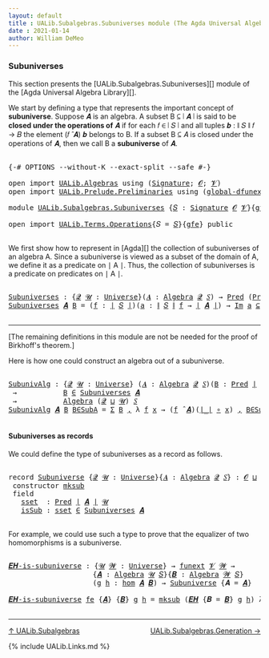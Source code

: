 ```yaml
---
layout: default
title : UALib.Subalgebras.Subuniverses module (The Agda Universal Algebra Library)
date : 2021-01-14
author: William DeMeo
---
```


### <a id="subuniverses">Subuniverses</a>

This section presents the [UALib.Subalgebras.Subuniverses][] module of the [Agda Universal Algebra Library][].

We start by defining a type that represents the important concept of **subuniverse**. Suppose 𝑨 is an algebra.  A subset B ⊆ ∣ 𝑨 ∣ is said to be **closed under the operations of** 𝑨 if for each 𝑓 ∈ ∣ 𝑆 ∣ and all tuples 𝒃 : ∥ 𝑆 ∥ 𝑓 → 𝐵 the element (𝑓 ̂ 𝑨) 𝒃 belongs to B. If a subset B ⊆ 𝐴 is closed under the operations of 𝑨, then we call B a **subuniverse** of 𝑨.

<pre class="Agda">

<a id="684" class="Symbol">{-#</a> <a id="688" class="Keyword">OPTIONS</a> <a id="696" class="Pragma">--without-K</a> <a id="708" class="Pragma">--exact-split</a> <a id="722" class="Pragma">--safe</a> <a id="729" class="Symbol">#-}</a>

<a id="734" class="Keyword">open</a> <a id="739" class="Keyword">import</a> <a id="746" href="UALib.Algebras.html" class="Module">UALib.Algebras</a> <a id="761" class="Keyword">using</a> <a id="767" class="Symbol">(</a><a id="768" href="UALib.Algebras.Signatures.html#1377" class="Function">Signature</a><a id="777" class="Symbol">;</a> <a id="779" href="universes.html#613" class="Generalizable">𝓞</a><a id="780" class="Symbol">;</a> <a id="782" href="universes.html#617" class="Generalizable">𝓥</a><a id="783" class="Symbol">)</a>
<a id="785" class="Keyword">open</a> <a id="790" class="Keyword">import</a> <a id="797" href="UALib.Prelude.Preliminaries.html" class="Module">UALib.Prelude.Preliminaries</a> <a id="825" class="Keyword">using</a> <a id="831" class="Symbol">(</a><a id="832" href="MGS-Subsingleton-Theorems.html#3468" class="Function">global-dfunext</a><a id="846" class="Symbol">)</a>

<a id="849" class="Keyword">module</a> <a id="856" href="UALib.Subalgebras.Subuniverses.html" class="Module">UALib.Subalgebras.Subuniverses</a> <a id="887" class="Symbol">{</a><a id="888" href="UALib.Subalgebras.Subuniverses.html#888" class="Bound">𝑆</a> <a id="890" class="Symbol">:</a> <a id="892" href="UALib.Algebras.Signatures.html#1377" class="Function">Signature</a> <a id="902" href="universes.html#613" class="Generalizable">𝓞</a> <a id="904" href="universes.html#617" class="Generalizable">𝓥</a><a id="905" class="Symbol">}{</a><a id="907" href="UALib.Subalgebras.Subuniverses.html#907" class="Bound">gfe</a> <a id="911" class="Symbol">:</a> <a id="913" href="MGS-Subsingleton-Theorems.html#3468" class="Function">global-dfunext</a><a id="927" class="Symbol">}</a> <a id="929" class="Keyword">where</a>

<a id="936" class="Keyword">open</a> <a id="941" class="Keyword">import</a> <a id="948" href="UALib.Terms.Operations.html" class="Module">UALib.Terms.Operations</a><a id="970" class="Symbol">{</a><a id="971" class="Argument">𝑆</a> <a id="973" class="Symbol">=</a> <a id="975" href="UALib.Subalgebras.Subuniverses.html#888" class="Bound">𝑆</a><a id="976" class="Symbol">}{</a><a id="978" href="UALib.Subalgebras.Subuniverses.html#907" class="Bound">gfe</a><a id="981" class="Symbol">}</a> <a id="983" class="Keyword">public</a>

</pre>

We first show how to represent in [Agda][] the collection of subuniverses of an algebra A.  Since a subuniverse is viewed as a subset of the domain of A, we define it as a predicate on ∣ A ∣.  Thus, the collection of subuniverses is a predicate on predicates on ∣ A ∣.

<pre class="Agda">

<a id="Subuniverses"></a><a id="1287" href="UALib.Subalgebras.Subuniverses.html#1287" class="Function">Subuniverses</a> <a id="1300" class="Symbol">:</a> <a id="1302" class="Symbol">{</a><a id="1303" href="UALib.Subalgebras.Subuniverses.html#1303" class="Bound">𝓠</a> <a id="1305" href="UALib.Subalgebras.Subuniverses.html#1305" class="Bound">𝓤</a> <a id="1307" class="Symbol">:</a> <a id="1309" href="universes.html#551" class="Function">Universe</a><a id="1317" class="Symbol">}(</a><a id="1319" href="UALib.Subalgebras.Subuniverses.html#1319" class="Bound">𝑨</a> <a id="1321" class="Symbol">:</a> <a id="1323" href="UALib.Algebras.Algebras.html#771" class="Function">Algebra</a> <a id="1331" href="UALib.Subalgebras.Subuniverses.html#1303" class="Bound">𝓠</a> <a id="1333" href="UALib.Subalgebras.Subuniverses.html#888" class="Bound">𝑆</a><a id="1334" class="Symbol">)</a> <a id="1336" class="Symbol">→</a> <a id="1338" href="UALib.Relations.Unary.html#1071" class="Function">Pred</a> <a id="1343" class="Symbol">(</a><a id="1344" href="UALib.Relations.Unary.html#1071" class="Function">Pred</a> <a id="1349" href="UALib.Prelude.Preliminaries.html#11659" class="Function Operator">∣</a> <a id="1351" href="UALib.Subalgebras.Subuniverses.html#1319" class="Bound">𝑨</a> <a id="1353" href="UALib.Prelude.Preliminaries.html#11659" class="Function Operator">∣</a> <a id="1355" href="UALib.Subalgebras.Subuniverses.html#1305" class="Bound">𝓤</a><a id="1356" class="Symbol">)</a> <a id="1358" class="Symbol">(</a><a id="1359" href="UALib.Subalgebras.Subuniverses.html#902" class="Bound">𝓞</a> <a id="1361" href="Agda.Primitive.html#636" class="Function Operator">⊔</a> <a id="1363" href="UALib.Subalgebras.Subuniverses.html#904" class="Bound">𝓥</a> <a id="1365" href="Agda.Primitive.html#636" class="Function Operator">⊔</a> <a id="1367" href="UALib.Subalgebras.Subuniverses.html#1303" class="Bound">𝓠</a> <a id="1369" href="Agda.Primitive.html#636" class="Function Operator">⊔</a> <a id="1371" href="UALib.Subalgebras.Subuniverses.html#1305" class="Bound">𝓤</a><a id="1372" class="Symbol">)</a>
<a id="1374" href="UALib.Subalgebras.Subuniverses.html#1287" class="Function">Subuniverses</a> <a id="1387" href="UALib.Subalgebras.Subuniverses.html#1387" class="Bound">𝑨</a> <a id="1389" href="UALib.Subalgebras.Subuniverses.html#1389" class="Bound">B</a> <a id="1391" class="Symbol">=</a> <a id="1393" class="Symbol">(</a><a id="1394" href="UALib.Subalgebras.Subuniverses.html#1394" class="Bound">f</a> <a id="1396" class="Symbol">:</a> <a id="1398" href="UALib.Prelude.Preliminaries.html#11659" class="Function Operator">∣</a> <a id="1400" href="UALib.Subalgebras.Subuniverses.html#888" class="Bound">𝑆</a> <a id="1402" href="UALib.Prelude.Preliminaries.html#11659" class="Function Operator">∣</a><a id="1403" class="Symbol">)(</a><a id="1405" href="UALib.Subalgebras.Subuniverses.html#1405" class="Bound">a</a> <a id="1407" class="Symbol">:</a> <a id="1409" href="UALib.Prelude.Preliminaries.html#11740" class="Function Operator">∥</a> <a id="1411" href="UALib.Subalgebras.Subuniverses.html#888" class="Bound">𝑆</a> <a id="1413" href="UALib.Prelude.Preliminaries.html#11740" class="Function Operator">∥</a> <a id="1415" href="UALib.Subalgebras.Subuniverses.html#1394" class="Bound">f</a> <a id="1417" class="Symbol">→</a> <a id="1419" href="UALib.Prelude.Preliminaries.html#11659" class="Function Operator">∣</a> <a id="1421" href="UALib.Subalgebras.Subuniverses.html#1387" class="Bound">𝑨</a> <a id="1423" href="UALib.Prelude.Preliminaries.html#11659" class="Function Operator">∣</a><a id="1424" class="Symbol">)</a> <a id="1426" class="Symbol">→</a> <a id="1428" href="UALib.Relations.Unary.html#5346" class="Function Operator">Im</a> <a id="1431" href="UALib.Subalgebras.Subuniverses.html#1405" class="Bound">a</a> <a id="1433" href="UALib.Relations.Unary.html#5346" class="Function Operator">⊆</a> <a id="1435" href="UALib.Subalgebras.Subuniverses.html#1389" class="Bound">B</a> <a id="1437" class="Symbol">→</a> <a id="1439" class="Symbol">(</a><a id="1440" href="UALib.Subalgebras.Subuniverses.html#1394" class="Bound">f</a> <a id="1442" href="UALib.Algebras.Algebras.html#2921" class="Function Operator">̂</a> <a id="1444" href="UALib.Subalgebras.Subuniverses.html#1387" class="Bound">𝑨</a><a id="1445" class="Symbol">)</a> <a id="1447" href="UALib.Subalgebras.Subuniverses.html#1405" class="Bound">a</a> <a id="1449" href="UALib.Relations.Unary.html#2732" class="Function Operator">∈</a> <a id="1451" href="UALib.Subalgebras.Subuniverses.html#1389" class="Bound">B</a>

</pre>

-----------------------------------------

[The remaining definitions in this module are not be needed for the proof of Birkhoff's theorem.]


Here is how one could construct an algebra out of a subuniverse.

<pre class="Agda">

<a id="SubunivAlg"></a><a id="1689" href="UALib.Subalgebras.Subuniverses.html#1689" class="Function">SubunivAlg</a> <a id="1700" class="Symbol">:</a> <a id="1702" class="Symbol">{</a><a id="1703" href="UALib.Subalgebras.Subuniverses.html#1703" class="Bound">𝓠</a> <a id="1705" href="UALib.Subalgebras.Subuniverses.html#1705" class="Bound">𝓤</a> <a id="1707" class="Symbol">:</a> <a id="1709" href="universes.html#551" class="Function">Universe</a><a id="1717" class="Symbol">}</a> <a id="1719" class="Symbol">(</a><a id="1720" href="UALib.Subalgebras.Subuniverses.html#1720" class="Bound">𝑨</a> <a id="1722" class="Symbol">:</a> <a id="1724" href="UALib.Algebras.Algebras.html#771" class="Function">Algebra</a> <a id="1732" href="UALib.Subalgebras.Subuniverses.html#1703" class="Bound">𝓠</a> <a id="1734" href="UALib.Subalgebras.Subuniverses.html#888" class="Bound">𝑆</a><a id="1735" class="Symbol">)(</a><a id="1737" href="UALib.Subalgebras.Subuniverses.html#1737" class="Bound">B</a> <a id="1739" class="Symbol">:</a> <a id="1741" href="UALib.Relations.Unary.html#1071" class="Function">Pred</a> <a id="1746" href="UALib.Prelude.Preliminaries.html#11659" class="Function Operator">∣</a> <a id="1748" href="UALib.Subalgebras.Subuniverses.html#1720" class="Bound">𝑨</a> <a id="1750" href="UALib.Prelude.Preliminaries.html#11659" class="Function Operator">∣</a> <a id="1752" href="UALib.Subalgebras.Subuniverses.html#1705" class="Bound">𝓤</a><a id="1753" class="Symbol">)</a>
 <a id="1756" class="Symbol">→</a>           <a id="1768" href="UALib.Subalgebras.Subuniverses.html#1737" class="Bound">B</a> <a id="1770" href="UALib.Relations.Unary.html#2732" class="Function Operator">∈</a> <a id="1772" href="UALib.Subalgebras.Subuniverses.html#1287" class="Function">Subuniverses</a> <a id="1785" href="UALib.Subalgebras.Subuniverses.html#1720" class="Bound">𝑨</a>
 <a id="1788" class="Symbol">→</a>           <a id="1800" href="UALib.Algebras.Algebras.html#771" class="Function">Algebra</a> <a id="1808" class="Symbol">(</a><a id="1809" href="UALib.Subalgebras.Subuniverses.html#1703" class="Bound">𝓠</a> <a id="1811" href="Agda.Primitive.html#636" class="Function Operator">⊔</a> <a id="1813" href="UALib.Subalgebras.Subuniverses.html#1705" class="Bound">𝓤</a><a id="1814" class="Symbol">)</a> <a id="1816" href="UALib.Subalgebras.Subuniverses.html#888" class="Bound">𝑆</a>
<a id="1818" href="UALib.Subalgebras.Subuniverses.html#1689" class="Function">SubunivAlg</a> <a id="1829" href="UALib.Subalgebras.Subuniverses.html#1829" class="Bound">𝑨</a> <a id="1831" href="UALib.Subalgebras.Subuniverses.html#1831" class="Bound">B</a> <a id="1833" href="UALib.Subalgebras.Subuniverses.html#1833" class="Bound">B∈SubA</a> <a id="1840" class="Symbol">=</a> <a id="1842" href="Sigma-Type.html#120" class="Record">Σ</a> <a id="1844" href="UALib.Subalgebras.Subuniverses.html#1831" class="Bound">B</a> <a id="1846" href="UALib.Prelude.Preliminaries.html#5665" class="InductiveConstructor Operator">,</a> <a id="1848" class="Symbol">λ</a> <a id="1850" href="UALib.Subalgebras.Subuniverses.html#1850" class="Bound">f</a> <a id="1852" href="UALib.Subalgebras.Subuniverses.html#1852" class="Bound">x</a> <a id="1854" class="Symbol">→</a> <a id="1856" class="Symbol">(</a><a id="1857" href="UALib.Subalgebras.Subuniverses.html#1850" class="Bound">f</a> <a id="1859" href="UALib.Algebras.Algebras.html#2921" class="Function Operator">̂</a> <a id="1861" href="UALib.Subalgebras.Subuniverses.html#1829" class="Bound">𝑨</a><a id="1862" class="Symbol">)(</a><a id="1864" href="UALib.Prelude.Preliminaries.html#11659" class="Function Operator">∣_∣</a> <a id="1868" href="MGS-MLTT.html#3813" class="Function Operator">∘</a> <a id="1870" href="UALib.Subalgebras.Subuniverses.html#1852" class="Bound">x</a><a id="1871" class="Symbol">)</a> <a id="1873" href="UALib.Prelude.Preliminaries.html#5665" class="InductiveConstructor Operator">,</a> <a id="1875" href="UALib.Subalgebras.Subuniverses.html#1833" class="Bound">B∈SubA</a> <a id="1882" href="UALib.Subalgebras.Subuniverses.html#1850" class="Bound">f</a> <a id="1884" class="Symbol">(</a><a id="1885" href="UALib.Prelude.Preliminaries.html#11659" class="Function Operator">∣_∣</a> <a id="1889" href="MGS-MLTT.html#3813" class="Function Operator">∘</a> <a id="1891" href="UALib.Subalgebras.Subuniverses.html#1852" class="Bound">x</a><a id="1892" class="Symbol">)(</a><a id="1894" href="UALib.Prelude.Preliminaries.html#11740" class="Function Operator">∥_∥</a> <a id="1898" href="MGS-MLTT.html#3813" class="Function Operator">∘</a> <a id="1900" href="UALib.Subalgebras.Subuniverses.html#1852" class="Bound">x</a><a id="1901" class="Symbol">)</a>

</pre>



#### <a id="subuniverses-as-records">Subuniverses as records</a>

We could define the type of subuniverses as a record as follows.

<pre class="Agda">

<a id="2064" class="Keyword">record</a> <a id="Subuniverse"></a><a id="2071" href="UALib.Subalgebras.Subuniverses.html#2071" class="Record">Subuniverse</a> <a id="2083" class="Symbol">{</a><a id="2084" href="UALib.Subalgebras.Subuniverses.html#2084" class="Bound">𝓠</a> <a id="2086" href="UALib.Subalgebras.Subuniverses.html#2086" class="Bound">𝓤</a> <a id="2088" class="Symbol">:</a> <a id="2090" href="universes.html#551" class="Function">Universe</a><a id="2098" class="Symbol">}{</a><a id="2100" href="UALib.Subalgebras.Subuniverses.html#2100" class="Bound">𝑨</a> <a id="2102" class="Symbol">:</a> <a id="2104" href="UALib.Algebras.Algebras.html#771" class="Function">Algebra</a> <a id="2112" href="UALib.Subalgebras.Subuniverses.html#2084" class="Bound">𝓠</a> <a id="2114" href="UALib.Subalgebras.Subuniverses.html#888" class="Bound">𝑆</a><a id="2115" class="Symbol">}</a> <a id="2117" class="Symbol">:</a> <a id="2119" href="UALib.Subalgebras.Subuniverses.html#902" class="Bound">𝓞</a> <a id="2121" href="Agda.Primitive.html#636" class="Function Operator">⊔</a> <a id="2123" href="UALib.Subalgebras.Subuniverses.html#904" class="Bound">𝓥</a> <a id="2125" href="Agda.Primitive.html#636" class="Function Operator">⊔</a> <a id="2127" class="Symbol">(</a><a id="2128" href="UALib.Subalgebras.Subuniverses.html#2084" class="Bound">𝓠</a> <a id="2130" href="Agda.Primitive.html#636" class="Function Operator">⊔</a> <a id="2132" href="UALib.Subalgebras.Subuniverses.html#2086" class="Bound">𝓤</a><a id="2133" class="Symbol">)</a> <a id="2135" href="universes.html#527" class="Function Operator">⁺</a> <a id="2137" href="universes.html#758" class="Function Operator">̇</a> <a id="2139" class="Keyword">where</a>
 <a id="2146" class="Keyword">constructor</a> <a id="mksub"></a><a id="2158" href="UALib.Subalgebras.Subuniverses.html#2158" class="InductiveConstructor">mksub</a>
 <a id="2165" class="Keyword">field</a>
   <a id="Subuniverse.sset"></a><a id="2174" href="UALib.Subalgebras.Subuniverses.html#2174" class="Field">sset</a>  <a id="2180" class="Symbol">:</a> <a id="2182" href="UALib.Relations.Unary.html#1071" class="Function">Pred</a> <a id="2187" href="UALib.Prelude.Preliminaries.html#11659" class="Function Operator">∣</a> <a id="2189" href="UALib.Subalgebras.Subuniverses.html#2100" class="Bound">𝑨</a> <a id="2191" href="UALib.Prelude.Preliminaries.html#11659" class="Function Operator">∣</a> <a id="2193" href="UALib.Subalgebras.Subuniverses.html#2086" class="Bound">𝓤</a>
   <a id="Subuniverse.isSub"></a><a id="2198" href="UALib.Subalgebras.Subuniverses.html#2198" class="Field">isSub</a> <a id="2204" class="Symbol">:</a> <a id="2206" href="UALib.Subalgebras.Subuniverses.html#2174" class="Field">sset</a> <a id="2211" href="UALib.Relations.Unary.html#2732" class="Function Operator">∈</a> <a id="2213" href="UALib.Subalgebras.Subuniverses.html#1287" class="Function">Subuniverses</a> <a id="2226" href="UALib.Subalgebras.Subuniverses.html#2100" class="Bound">𝑨</a>

</pre>

For example, we could use such a type to prove that the equalizer of two homomorphisms is a subuniverse.

<pre class="Agda">

<a id="𝑬𝑯-is-subuniverse"></a><a id="2361" href="UALib.Subalgebras.Subuniverses.html#2361" class="Function">𝑬𝑯-is-subuniverse</a> <a id="2379" class="Symbol">:</a> <a id="2381" class="Symbol">{</a><a id="2382" href="UALib.Subalgebras.Subuniverses.html#2382" class="Bound">𝓤</a> <a id="2384" href="UALib.Subalgebras.Subuniverses.html#2384" class="Bound">𝓦</a> <a id="2386" class="Symbol">:</a> <a id="2388" href="universes.html#551" class="Function">Universe</a><a id="2396" class="Symbol">}</a> <a id="2398" class="Symbol">→</a> <a id="2400" href="MGS-FunExt-from-Univalence.html#393" class="Function">funext</a> <a id="2407" href="UALib.Subalgebras.Subuniverses.html#904" class="Bound">𝓥</a> <a id="2409" href="UALib.Subalgebras.Subuniverses.html#2384" class="Bound">𝓦</a> <a id="2411" class="Symbol">→</a>
                    <a id="2433" class="Symbol">{</a><a id="2434" href="UALib.Subalgebras.Subuniverses.html#2434" class="Bound">𝑨</a> <a id="2436" class="Symbol">:</a> <a id="2438" href="UALib.Algebras.Algebras.html#771" class="Function">Algebra</a> <a id="2446" href="UALib.Subalgebras.Subuniverses.html#2382" class="Bound">𝓤</a> <a id="2448" href="UALib.Subalgebras.Subuniverses.html#888" class="Bound">𝑆</a><a id="2449" class="Symbol">}{</a><a id="2451" href="UALib.Subalgebras.Subuniverses.html#2451" class="Bound">𝑩</a> <a id="2453" class="Symbol">:</a> <a id="2455" href="UALib.Algebras.Algebras.html#771" class="Function">Algebra</a> <a id="2463" href="UALib.Subalgebras.Subuniverses.html#2384" class="Bound">𝓦</a> <a id="2465" href="UALib.Subalgebras.Subuniverses.html#888" class="Bound">𝑆</a><a id="2466" class="Symbol">}</a>
                    <a id="2488" class="Symbol">(</a><a id="2489" href="UALib.Subalgebras.Subuniverses.html#2489" class="Bound">g</a> <a id="2491" href="UALib.Subalgebras.Subuniverses.html#2491" class="Bound">h</a> <a id="2493" class="Symbol">:</a> <a id="2495" href="UALib.Homomorphisms.Basic.html#2319" class="Function">hom</a> <a id="2499" href="UALib.Subalgebras.Subuniverses.html#2434" class="Bound">𝑨</a> <a id="2501" href="UALib.Subalgebras.Subuniverses.html#2451" class="Bound">𝑩</a><a id="2502" class="Symbol">)</a> <a id="2504" class="Symbol">→</a> <a id="2506" href="UALib.Subalgebras.Subuniverses.html#2071" class="Record">Subuniverse</a> <a id="2518" class="Symbol">{</a><a id="2519" class="Argument">𝑨</a> <a id="2521" class="Symbol">=</a> <a id="2523" href="UALib.Subalgebras.Subuniverses.html#2434" class="Bound">𝑨</a><a id="2524" class="Symbol">}</a>

<a id="2527" href="UALib.Subalgebras.Subuniverses.html#2361" class="Function">𝑬𝑯-is-subuniverse</a> <a id="2545" href="UALib.Subalgebras.Subuniverses.html#2545" class="Bound">fe</a> <a id="2548" class="Symbol">{</a><a id="2549" href="UALib.Subalgebras.Subuniverses.html#2549" class="Bound">𝑨</a><a id="2550" class="Symbol">}</a> <a id="2552" class="Symbol">{</a><a id="2553" href="UALib.Subalgebras.Subuniverses.html#2553" class="Bound">𝑩</a><a id="2554" class="Symbol">}</a> <a id="2556" href="UALib.Subalgebras.Subuniverses.html#2556" class="Bound">g</a> <a id="2558" href="UALib.Subalgebras.Subuniverses.html#2558" class="Bound">h</a> <a id="2560" class="Symbol">=</a> <a id="2562" href="UALib.Subalgebras.Subuniverses.html#2158" class="InductiveConstructor">mksub</a> <a id="2568" class="Symbol">(</a><a id="2569" href="UALib.Homomorphisms.Basic.html#4229" class="Function">𝑬𝑯</a> <a id="2572" class="Symbol">{</a><a id="2573" class="Argument">𝑩</a> <a id="2575" class="Symbol">=</a> <a id="2577" href="UALib.Subalgebras.Subuniverses.html#2553" class="Bound">𝑩</a><a id="2578" class="Symbol">}</a> <a id="2580" href="UALib.Subalgebras.Subuniverses.html#2556" class="Bound">g</a> <a id="2582" href="UALib.Subalgebras.Subuniverses.html#2558" class="Bound">h</a><a id="2583" class="Symbol">)</a> <a id="2585" class="Symbol">λ</a> <a id="2587" href="UALib.Subalgebras.Subuniverses.html#2587" class="Bound">𝑓</a> <a id="2589" href="UALib.Subalgebras.Subuniverses.html#2589" class="Bound">𝒂</a> <a id="2591" href="UALib.Subalgebras.Subuniverses.html#2591" class="Bound">x</a> <a id="2593" class="Symbol">→</a> <a id="2595" href="UALib.Homomorphisms.Basic.html#4546" class="Function">𝑬𝑯-closed</a> <a id="2605" class="Symbol">{</a><a id="2606" class="Argument">𝑨</a> <a id="2608" class="Symbol">=</a> <a id="2610" href="UALib.Subalgebras.Subuniverses.html#2549" class="Bound">𝑨</a><a id="2611" class="Symbol">}{</a><a id="2613" class="Argument">𝑩</a> <a id="2615" class="Symbol">=</a> <a id="2617" href="UALib.Subalgebras.Subuniverses.html#2553" class="Bound">𝑩</a><a id="2618" class="Symbol">}</a><a id="2619" href="UALib.Subalgebras.Subuniverses.html#2545" class="Bound">fe</a> <a id="2622" href="UALib.Subalgebras.Subuniverses.html#2556" class="Bound">g</a> <a id="2624" href="UALib.Subalgebras.Subuniverses.html#2558" class="Bound">h</a> <a id="2626" href="UALib.Subalgebras.Subuniverses.html#2587" class="Bound">𝑓</a> <a id="2628" href="UALib.Subalgebras.Subuniverses.html#2589" class="Bound">𝒂</a> <a id="2630" href="UALib.Subalgebras.Subuniverses.html#2591" class="Bound">x</a>

</pre>

-------------------------------

[↑ UALib.Subalgebras](UALib.Subalgebras.html)
<span style="float:right;">[UALib.Subalgebras.Generation →](UALib.Subalgebras.Generation.html)</span>

{% include UALib.Links.md %}
